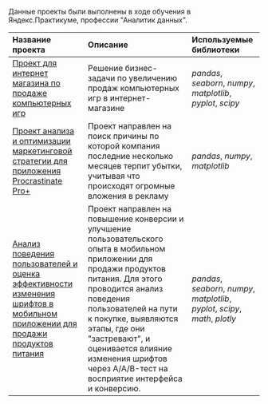 Данные проекты были выполнены в ходе обучения в Яндекс.Практикуме, профессии "Аналитик данных".

| Название проекта | Описание | Используемые библиотеки | 
| :---------------------- | :---------------------- | :---------------------- |
| [Проект для интернет магазина по продаже компьютерных игр](OnlineGameShop_Project) | Решение бизнес-задачи по увеличению продаж компьютерных игр в интернет-магазине| *pandas*, *seaborn*, *numpy*, *matplotlib*, *pyplot*, *scipy*|
| [Проект анализа и оптимизации маркетинговой стратегии для приложения Procrastinate Pro+](https://github.com/ivanov-source/MyProjects/blob/main/Business%20Indicators%20Analysis/Business%20Indicators%20Analysis.ipynb) | Проект направлен на поиск причины по которой компания последние несколько месяцев терпит убытки, учитывая что происходят огромные вложения в рекламу| *pandas*, *numpy*, *matplotlib*|
| [Анализ поведения пользователей и оценка эффективности изменения шрифтов в мобильном приложении для продажи продуктов питания](https://github.com/ivanov-source/MyProjects/blob/main/user_behavior_font_change_analysis_food_app/user_behavior_font_change_analysis_food_app.ipynb) | Проект направлен на повышение конверсии и улучшение пользовательского опыта в мобильном приложении для продажи продуктов питания. Для этого проводится анализ поведения пользователей на пути к покупке, выявляются этапы, где они "застревают", и оценивается влияние изменения шрифтов через A/A/B-тест на восприятие интерфейса и конверсию.| *pandas*, *seaborn*, *numpy*, *matplotlib*, *pyplot*, *scipy*, *math*, *plotly*|
